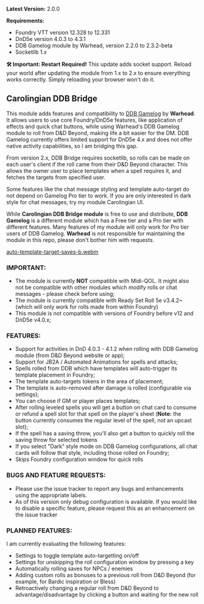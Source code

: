 **Latest Version:** 2.0.0

**Requirements:** 
- Foundry VTT version 12.328 to 12.331
- DnD5e version 4.0.3 to 4.3.1
- DDB Gamelog module by Warhead, version 2.2.0 to 2.3.2-beta
- Socketlib 1.x

**🛠 Important: Restart Required!**
This update adds socket support. Reload your world after updating the module from 1.x to 2.x to ensure everything works correctly. Simply reloading your browser won't do it.

## Carolingian DDB Bridge
This module adds features and compatibility to [DDB Gamelog](https://github.com/IamWarHead/ddb-game-log/) by **Warhead**. It allows users to use core Foundry/DnD5e features, like application of effects and quick chat buttons, while using Warhead's DDB Gamelog module to roll from D&D Beyond, making life a bit easier for the DM. 
DDB Gamelog currently offers limited support for DnD5e 4.x and does not offer native activity capabilities, so I am bridging this gap. 

From version 2.x, DDB Bridge requires socketlib, so rolls can be made on each user's client if the roll came from their D&D Beyond character. This allows the owner user to place templates when a spell requires it, and fetches the targets from specified user.

Some features like the chat message styling and template auto-target do not depend on Gamelog Pro tier to work. If you are only interested in dark style for chat messages, try my module Carolingian UI.

While **Carolingian DDB Bridge module** is free to use and distribute, **DDB Gamelog** is a different module which has a Free tier and a Pro tier with different features. Many features of my module will only work for Pro tier users of DDB Gamelog. **Warhead** is not responsible for maintaining the module in this repo, please don't bother him with requests. 

[auto-template-target-saves-b.webm](https://github.com/user-attachments/assets/6e7a39eb-ef04-46e7-9c94-e22365e546b2)

### IMPORTANT:
- The module is currently **NOT** compatible with Midi-QOL. It might also not be compatible with other modules which modify rolls or chat messages - please check before using;
- The module is currently compatible with Ready Set Roll 5e v3.4.2~ (which will only work for rolls made from within Foundry)
- This module is not compatible with versions of Foundry before v12 and DnD5e v4.0.x;

### FEATURES:
- Support for activities in DnD 4.0.3 - 4.1.2 when rolling with DDB Gamelog module (from D&D Beyond website or app);
- Support for JB2A / Automated Animations for spells and attacks;
- Spells rolled from DDB which have templates will auto-trigger its template placement in Foundry;
- The template auto-targets tokens in the area of placement;
- The template is auto-removed after damage is rolled (configurable via settings);
- You can choose if GM or player places templates;
- After rolling leveled spells you will get a button on chat card to consume or refund a spell slot for that spell on the player's sheet (**Note:** the button currently consumes the regular level of the spell, not an upcast slot);
- If the spell has a saving throw, you'll also get a button to quickly roll the saving throw for selected tokens
- If you select "Dark" style mode on DDB Gamelog configurations, all chat cards will follow that style, including those rolled on Foundry;
- Skips Foundry configuration window for quick rolls

### BUGS AND FEATURE REQUESTS:
- Please use the issue tracker to report any bugs and enhancements using the appropriate labels.
- As of this version only debug configuration is available. If you would like to disable a specific feature, please request this as an enhancement on the issue tracker

### PLANNED FEATURES:
I am currently evaluating the following features:
- Settings to toggle template auto-targetting on/off
- Settings for unskipping the roll configuration window by pressing a key
- Automatically rolling saves for NPCs / enemies
- Adding custom rolls as bonuses to a previous roll from D&D Beyond (for example, for Bardic inspiration or Bless)
- Retroactively changing a regular roll from D&D Beyond to advantage/disadvantage by clicking a button and waiting for the new roll
